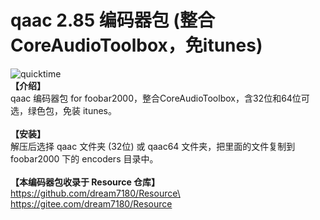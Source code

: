 # qaac 2.85 编码器包 (整合CoreAudioToolbox，免itunes)

![quicktime](quicktime.png)  
**【介绍】**   
qaac 编码器包 for foobar2000，整合CoreAudioToolbox，含32位和64位可选，绿色包，免装 itunes。
\
\
**【安装】**  
解压后选择 qaac 文件夹 (32位) 或 qaac64 文件夹，把里面的文件复制到 foobar2000 下的 encoders 目录中。
\
\
**【本编码器包收录于 Resource 仓库】**  
https://github.com/dream7180/Resource\
https://gitee.com/dream7180/Resource
